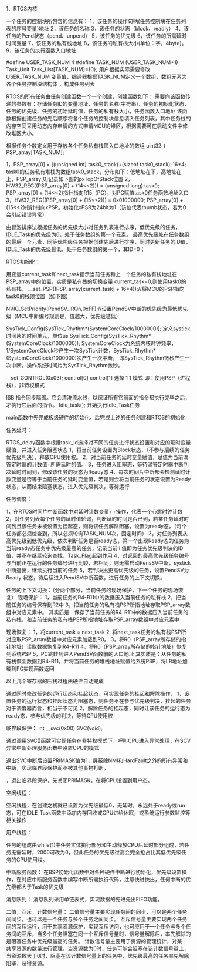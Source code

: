 1、RTOS内核

一个任务的控制块所包含的信息有：
1，该任务的操作句柄(任务控制块在任务列表的序号变量)地址
2，该任务的名称
3，该任务的状态（block、readly）
4、该任务的Pend状态（pend、unpend）
5，该任务的优先级
6，该任务的所需延时时间变量
7，该任务的私有栈地址
8，该任务的私有栈大小(单位：字，4byte)。
9，该任务的执行函数入口地址

#define	USER_TASK_NUM   4
#define	TASK_NUM   (USER_TASK_NUM+1)
Task_Unit Task_List[TASK_NUM]={0};
用户根据实际需要修改USER_TASK_NUM 变量值，编译器根据TASK_NUM定义一个数组，数组元素为各个任务控制块结构体 ，构成任务列表

RTOS的所有任务由任务创建函数一个一个创建，创建函数如下：
需要向该函数传递的参数有：存储任务ID的变量地址，任务的名称(字符串)，任务的初始化状态，任务的优先级、任务的初始延时值，任务的私有栈大小，任务函数入口地址
该函数根据创建任务的先后顺序将各个任务的控制块信息填入任务列表，其中任务栈的内存空间采用动态内存申请的方式申请MCU的堆区，根据需要可在启动文件中修改堆区大小。


根据任务个数定义用于存放各个任务私有栈顶入口地址的数组
uint32_t PSP_array[TASK_NUM]; 

1，PSP_array[0] = ((unsigned int) task0_stack)+(sizeof task0_stack)-16*4;
task0的任务私有堆栈为数组task0_stack，分布如下：低地址在下，高地址在上，PSP_array[0]记录如下图的pxTopOfStack位置
2，HW32_REG((PSP_array[0] + (14<<2))) = (unsigned long) task0;
PSP_array[0] + (14<<2)指针指向R15（PC），对PC赋值task0任务函数地址入口
3，HW32_REG((PSP_array[0] + (15<<2))) = 0x01000000;
PSP_array[0] + (15<<2)指针指向xPSR。初始化xPSR为24bit为1（该位代表thumb状态，若为0会引起错误异常）

由冒泡排序法根据任务的优先级大小对任务列表进行排序，低优先级的任务，IDLE_Task的优先级为0，处于任务数组的第一个元素。
最高优先级处在任务数组的最后一个元素，同等优先级任务根据创建先后进行排序，同时更新任务的ID值，IDLE_Task的优先级最低，处于任务数组的第一个，其ID=0；




RTOS初始化：

用变量current_task和next_task指示当前任务和上一个任务的私有栈地址在PSP_array中的位置，实质是私有栈的切换变量
current_task=0,则使用task0的私有栈，
__set_PSP((PSP_array[current_task] + 16*4));//将MCU的PSP指向task0的栈顶位置（如下图）


NVIC_SetPriority(PendSV_IRQn,0xFF);//设置PendSV中断的优先级为最低优先级（MCU中断编号规则是，值越大，优先级越低）



SysTick_Config(SysTick_Rhythm*(SystemCoreClock/1000000));
定义systick时间片的时间单元，单位us
SysTick_Config(SysTick_Rhythm*(SystemCoreClock/1000000));
SystemCoreClock为系统内核时钟频率，1/SystemCoreClock秒产生一次SysTick计数，SysTick_Rhythm*(SystemCoreClock/1000000)次产生一次中断，
即SysTick_Rhythm微秒产生一次中断，操作系统时间片为SysTick_Rhythm微秒。

__set_CONTROL(0x03);
control[0] control[1] 选择 1 1 模式
即：使用PSP（进程栈），非特权模式

ISB
指令同步隔离。它会清洗流水线，以保证所有它前面的指令都执行完毕之后，才执行它后面的指令。
Idle_task();
开始执行Idle_Task任务


main函数中先完成板级硬件的初始化，后完成上述的任务创建和RTOS的初始化


任务延时：

RTOS_delay函数中根据task_id选择对不同的任务进行状态设置和对应的延时变量赋值，并进入任务阻塞状态
1，将当前任务设置为Block状态，（不参与后续的任务优先级判决），释放CPU使用权。
2，对当前任务的延时变量赋值，赋值为当前滴答定时器的计数值+所需延时的值。
3，任务进入阻塞态，等待滴答定时器中断判决延时时间到，修改该任务的状态为Ready态
4、每次时间片中断都会检测延时计数变量是否等于当前任务的延时变量值，若是则会将当前任务的状态设置为Ready状态，从而结束阻塞状态，进入优先级判决，等待运行

任务调度：

1，在RTOS时间片中断函数中对延时计数变量++操作，代表一个心跳时钟计数
2，对任务列表每个任务的延时值轮询，判断延时时间是否已到，若某任务延时时间到且该任务未被设置为挂起态，则将该任务解除阻塞，设置为ready态，（每个任务都必须检查到，所以必须轮询TASK_NUM次，固定时间）
3，对任务列表从高优先级到低优先级，依次判断任务是否ready态，第一个出现Ready态的任务为当前ready态任务中优先级最高的任务，记录当前 i 值即为任务优先级判决的ID值，并不在继续轮询查找，Task_Flag起到作用
4，对返回的最高优先级任务编号与当前正在运行的任务编号进行比较，若相同，则无需启动PensSV中断，systick中断退出，继续执行当前的任务
5，若判决出更高优先级的任务，设置PendSV为Ready 状态，待后续进入PendSV中断函数，进行任务的上下文切换。


任务的上下文切换：（分两个部分，当前任务的现场保护，下一个任务的现场恢复）
现场保护：
1，当前任务的R4-R11中的数据压入当前任务的私有栈
2，把当前任务的编号保存到R2中
3，把当前任务的私有栈PSP所指地址存取PSP_array数组中对应元素中。
其实质是：保存了当前任务的R4-R11中的数据压入当前任务的私有栈，和当前任务的私有栈PSP所指地址存取PSP_array数组中对应元素中

现场恢复：
1，将current_task = next_task
2,  将next_task任务的私有栈PSP所对应取PSP_array数组中对应元素加载到R0。
3，将R0（PSP_array所存储的指针地址）读取数据恢复到R4-R11
4，将R0（PSP_array所存储的指针地址）恢复到系统PSP
5，PC跳转到进入PendSV函数前的入口地址
其实质是：从任务的私有栈恢复数据到R4-R11，并将当前任务的堆栈地址赋值给系统PSP，将LR地址加载到PC实现函数返回



以上几个寄存器的压栈过程由硬件自动完成



通过同时修改任务的运行状态和挂起状态，可实现任务的挂起和解除操作，
1，设置任务的运行状态和挂起状态为阻塞态，则任务不在参与优先级判决，挂起的任务对于调度器而言，相当于不可见
2，解除任务的挂起态，同时让该任务的运行态为ready态，参与优先级的判决，等待CPU使用权

临界段保护：
int __svc(0x00) SVC(void);

通过调用SVC()函数可实现任务在非特权模式下，呼叫CPU进入异常处理，在SCV异常中断处理服务函数中设置CPU的模式



退出SVC中断后设置PRIMASK值为1，屏蔽除NMI和HardFault之外的所有异常和中断，实现临界段保护而不被其他事物打断。

，退出临界段保护，先关闭PRIMASK，在将CPU设置到用户态。

空闲线程：

空闲线程，在创建之初就已设置为优先级最低0，无延时，永远处于ready或run态，可在IDLE_Task函数中添加内存回收或CPU进给休眠，或系统运行参数监控等相关操作

用户线程：

任务的组成由while(1)中任务实体执行部分和主动释放CPU后延时部分组成，若任务无需延时，2000可改为0，但此任务的优先级过高会完全抢占比其低优先级任务的CPU使用权。

中断服务函数：
在BSP初始化函数中对各种硬件中断进行初始化，优先级设置操作，在对应中断服务函数中编写中断所需执行代码，注意快进快出，任何中断的优先级都大于Task的优先级



消息队列：
消息队列采用单链表式，实现数据的先进先出FIFO功能，






二值，互斥，计数信号量：
二值信号量主要实现任务间的同步，可以是两个任务间同步，也可以是一个任务与多个任务之间同步。
互斥信号量主要实现两个任务间的互斥运行，用于共享资源保护，实现互斥访问，也可应用于一个任务与多个任务间的互斥，当多个任务阻塞在同一个互斥信号量时，信号量解除后，率先解除的是阻塞任务中优先级最高的任务。
计数信号量主要用于资源的管理统计，对某一共享资源的数量进行管理，当资源数为0时，任务可能会阻塞在该计数信号量上，当资源数大于0时，阻塞在该计数信号量上的任务中，优先级最高的任务率先解除阻塞，获得资源。





